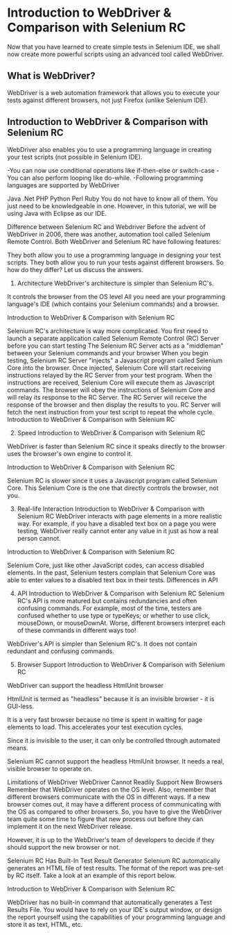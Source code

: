 # Introduction to WebDriver & Comparison with Selenium RC
Now that you have learned to create simple tests in Selenium IDE, we shall now create more powerful scripts using an advanced tool called WebDriver.

## What is WebDriver?
WebDriver is a web automation framework that allows you to execute your tests against different browsers, not just Firefox (unlike Selenium IDE).

## Introduction to WebDriver & Comparison with Selenium RC
WebDriver also enables you to use a programming language in creating your test scripts (not possible in Selenium IDE).

  -You can now use conditional operations like if-then-else or switch-case 
  -You can also perform looping like do-while.
  -Following programming languages are supported by WebDriver

Java
.Net
PHP
Python
Perl
Ruby
You do not have to know all of them. You just need to be knowledgeable in one. However, in this tutorial, we will be using Java with Eclipse as our IDE.

Difference between Selenium RC and Webdriver
Before the advent of WebDriver in  2006, there was another, automation tool called Selenium Remote Control. Both WebDriver and Selenium RC have following features:

They both allow you to use a programming language in designing your test scripts.
They both allow you to run your tests against different browsers.
So how do they differ? Let us discuss the answers.

1. Architecture
WebDriver's architecture is simpler than Selenium RC's.

It controls the browser from the OS level
All you need are your programming language's IDE (which contains your Selenium commands) and a browser.
 

Introduction to WebDriver & Comparison with Selenium RC   

 

 

Selenium RC's architecture is way more complicated.
You first need to launch a separate application called Selenium Remote Control (RC) Server before you can start testing
The Selenium RC Server acts as a "middleman" between your Selenium commands and your browser
When you begin testing, Selenium RC Server "injects" a Javascript program called Selenium Core into the browser.
Once injected, Selenium Core will start receiving instructions relayed by the RC Server from your test program.
When the instructions are received, Selenium Core will execute them as Javascript commands.
The browser will obey the instructions of Selenium Core and will relay its response to the RC Server.
The RC Server will receive the response of the browser and then display the results to you.
RC Server will fetch the next instruction from your test script to repeat the whole cycle.
Introduction to WebDriver & Comparison with Selenium RC

2. Speed
Introduction to WebDriver & Comparison with Selenium RC

WebDriver is faster than Selenium RC since it speaks directly to the browser uses the browser's own engine to control it.

Introduction to WebDriver & Comparison with Selenium RC

Selenium RC is slower since it uses a Javascript program called Selenium Core. This Selenium Core is the one that directly controls the browser, not you.

3. Real-life Interaction
Introduction to WebDriver & Comparison with Selenium RC
WebDriver interacts with page elements in a more realistic way. For example, if you have a disabled text box on a page you were testing, WebDriver really cannot enter any value in it just as how a real person cannot.

Introduction to WebDriver & Comparison with Selenium RC

Selenium Core, just like other JavaScript codes, can access disabled elements. In the past, Selenium testers complain that Selenium Core was able to enter values to a disabled text box in their tests. Differences in API      

4. API
Introduction to WebDriver & Comparison with Selenium RC
Selenium RC's API is more matured but contains redundancies and often confusing commands. For example, most of the time, testers are confused whether to use type or typeKeys; or whether to use click, mouseDown, or mouseDownAt. Worse, different browsers interpret each of these commands in different ways too!

WebDriver's API is simpler than Selenium RC's. It does not contain redundant and confusing commands.

5. Browser Support
Introduction to WebDriver & Comparison with Selenium RC

WebDriver can support the headless HtmlUnit browser

HtmlUnit is termed as "headless" because it is an invisible browser - it is GUI-less.

It is a very fast browser because no time is spent in waiting for page elements to load. This accelerates your test execution cycles.

Since it is invisible to the user, it can only be controlled through automated means.

Selenium RC cannot support the headless HtmlUnit browser. It needs a real, visible browser to operate on.

Limitations of WebDriver
WebDriver Cannot Readily Support New Browsers
Remember that WebDriver operates on the OS level. Also, remember that different browsers communicate with the OS in different ways. If a new browser comes out, it may have a different process of communicating with the OS as compared to other browsers. So, you have to give the WebDriver team quite some time to figure that new process out before they can implement it on the next WebDriver release.

However, it is up to the WebDriver's team of developers to decide if they should support the new browser or not.

Selenium RC Has Built-In Test Result Generator
Selenium RC automatically generates an HTML file of test results. The format of the report was pre-set by RC itself. Take a look at an example of this report below.

Introduction to WebDriver & Comparison with Selenium RC

 

WebDriver has no built-in command that automatically generates a Test Results File. You would have to rely on your IDE's output window, or design the report yourself using the capabilities of your programming language and store it as text, HTML, etc.
